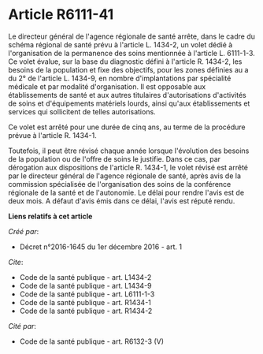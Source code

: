 # Article R6111-41

Le directeur général de l'agence régionale de santé arrête, dans le cadre du schéma régional de santé prévu à l'article L.
1434-2, un volet dédié à l'organisation de la permanence des soins mentionnée à l'article L. 6111-1-3. Ce volet évalue, sur
la base du diagnostic défini à l'article R. 1434-2, les besoins de la population et fixe des objectifs, pour les zones
définies au a du 2° de l'article L. 1434-9, en nombre d'implantations par spécialité médicale et par modalité d'organisation.
Il est opposable aux établissements de santé et aux autres titulaires d'autorisations d'activités de soins et d'équipements
matériels lourds, ainsi qu'aux établissements et services qui sollicitent de telles autorisations. 

Ce volet est arrêté pour une durée de cinq ans, au terme de la procédure prévue à l'article R. 1434-1. 

Toutefois, il peut être révisé chaque année lorsque l'évolution des besoins de la population ou de l'offre de soins le
justifie. Dans ce cas, par dérogation aux dispositions de l'article R. 1434-1, le volet révisé est arrêté par le directeur
général de l'agence régionale de santé, après avis de la commission spécialisée de l'organisation des soins de la conférence
régionale de la santé et de l'autonomie. Le délai pour rendre l'avis est de deux mois. A défaut d'avis émis dans ce délai,
l'avis est réputé rendu.

**Liens relatifs à cet article**

_Créé par_:

  - Décret n°2016-1645 du 1er décembre 2016 - art. 1

_Cite_:

  - Code de la santé publique - art. L1434-2
  - Code de la santé publique - art. L1434-9
  - Code de la santé publique - art. L6111-1-3
  - Code de la santé publique - art. R1434-1
  - Code de la santé publique - art. R1434-2

_Cité par_:

  - Code de la santé publique - art. R6132-3 (V)
